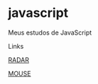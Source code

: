 # javascript
 Meus estudos de JavaScript
 
 <p>Links</p>
 <p><a href="https://vpitthan.github.io/javascript/exercicios/ex010/ex010.html" target="_eblank">RADAR</a></p>
 <p><a href="https://vpitthan.github.io/javascript/exercicios/ex006/ex006.html" target="_eblank">MOUSE</a></p>
